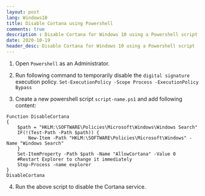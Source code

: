 ```yaml
---
layout: post
lang: Windows10
title: Disable Cortana using Powershell
comments: true
description : Disable Cortana for Windows 10 using a Powershell script
date: 2020-10-19
header_desc: Disable Cortana for Windows 10 using a Powershell script
---
```

1. Open `Powershell` as an Administrator.

2. Run following command to temporarily disable the `digital signature` execution policy.
`Set-ExecutionPolicy -Scope Process -ExecutionPolicy Bypass`

3. Create a new powershell script `script-name.ps1` and add following content:
```
Function DisableCortana
{  
    $path = "HKLM:\SOFTWARE\Policies\Microsoft\Windows\Windows Search"    
    IF(!(Test-Path -Path $path)) { 
        New-Item -Path "HKLM:\SOFTWARE\Policies\Microsoft\Windows" -Name "Windows Search"
    } 
    Set-ItemProperty -Path $path -Name "AllowCortana" -Value 0 
    #Restart Explorer to change it immediately    
    Stop-Process -name explorer
}
DisableCortana
```

4. Run the above script to disable the Cortana service.
